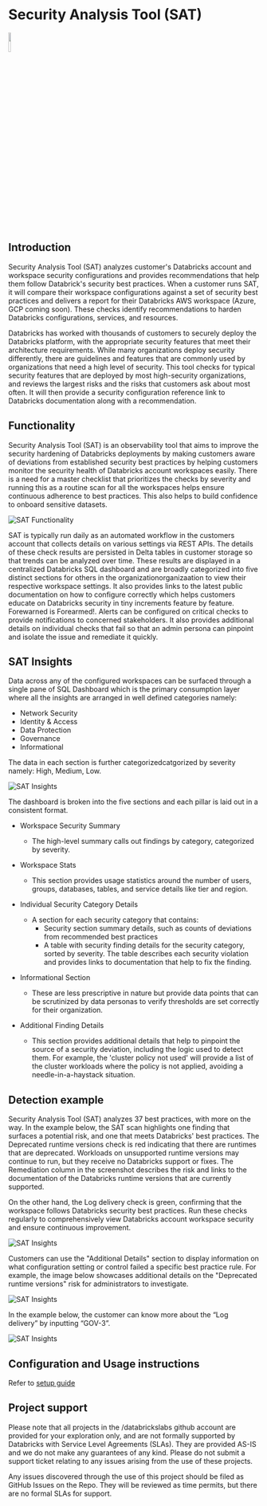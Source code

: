 
# Security Analysis Tool (SAT) 
<img src="./images/sat_icon.jpg" width="10%" height="10%">


## Introduction

Security Analysis Tool (SAT) analyzes customer's Databricks account and workspace security configurations and provides recommendations that help them follow Databrick's security best practices. When a customer runs SAT, it will compare their workspace configurations against a set of security best practices and delivers a report for their Databricks AWS workspace (Azure, GCP coming soon). These checks identify recommendations to harden Databricks configurations, services, and resources.

Databricks has worked with thousands of customers to securely deploy the Databricks platform, with the appropriate security features that meet their architecture requirements. While many organizations deploy security differently, there are guidelines and features that are commonly used by organizations that need a high level of security. This tool checks for typical security features that are deployed by most high-security organizations, and reviews the largest risks and the risks that customers ask about most often. It will then provide a security configuration reference link to Databricks documentation along with a recommendation. 

## Functionality
Security Analysis Tool (SAT) is an observability tool that aims to improve the security hardening of Databricks deployments by making customers aware of deviations from established security best practices by helping customers monitor the security health of Databricks account workspaces easily. There is a need for a master checklist that prioritizes the checks by severity and running this as a routine scan for all the workspaces helps ensure continuous adherence to best practices. This also helps to build confidence to onboard sensitive datasets.


![SAT Functionality](./images/sat_functionality.png)

SAT is typically run daily as an automated workflow in the customers account that collects details on various settings via REST APIs. The details of these check results are persisted in Delta tables in customer storage so that trends can be analyzed over time. These results are displayed in a centralized Databricks SQL dashboard and are broadly categorized into five distinct sections for others in the organizationorganizaation to view their respective workspace settings. It also provides links to the latest public documentation on how to configure correctly which helps customers educate on Databricks security in tiny increments feature by feature. Forewarned is Forearmed!. Alerts can be configured on critical checks to provide notifications to concerned stakeholders. It also provides additional details on individual checks that fail so that an admin persona can pinpoint and isolate the issue and remediate it quickly.

## SAT Insights

Data across any of the configured workspaces can be surfaced through a single pane of SQL Dashboard which is the primary consumption layer where all the insights are arranged in well defined categories namely: 
* Network Security
* Identity & Access
* Data Protection 
* Governance  
* Informational 

The data in each section is further categorizedcatgorized by severity namely: High, Medium, Low.

![SAT Insights](./images/sat_dashboard_partial.png)

The dashboard is broken into the five sections and each pillar is laid out in a consistent format.

* Workspace Security Summary
    * The high-level summary calls out findings by category, categorized by severity.
* Workspace Stats
    * This section provides usage statistics around the number of users, groups, databases, tables, and service details like tier and region.
* Individual Security Category Details
    * A section for each security category that contains:
      * Security section summary details, such as counts of deviations from recommended best practices
      * A table with security finding details for the security category, sorted by severity. The table describes each security violation and provides  links to documentation that help to fix the finding.

*  Informational Section
    * These are less prescriptive in nature but provide data points that can be scrutinized by data personas to verify thresholds are set correctly for their organization.
* Additional Finding Details
    * This section provides additional details that help to pinpoint the source of a security deviation, including the logic used to detect them. For example, the 'cluster policy not used' will provide a list of the cluster workloads where the policy is not applied, avoiding a needle-in-a-haystack situation.

## Detection example

Security Analysis Tool (SAT) analyzes 37 best practices, with more on the way. In the example below, the SAT scan highlights one finding that surfaces a potential risk, and one that meets Databricks' best practices. The Deprecated runtime versions check is red indicating that there are runtimes that are deprecated. Workloads on unsupported runtime versions may continue to run, but they receive no Databricks support or fixes. The Remediation column in the screenshot describes the risk and links to the documentation of the Databricks runtime versions that are currently supported. 

On the other hand, the Log delivery check is green, confirming that the workspace follows Databricks security best practices. Run these checks regularly to comprehensively view Databricks account workspace security and ensure continuous improvement.

![SAT Insights](./images/sat_detection_partial.png)

Customers can use the "Additional Details" section to display information on what configuration setting or control failed a specific best practice rule. For example, the image below showcases additional details on the "Deprecated runtime versions" risk for administrators to investigate. 

![SAT Insights](./images/additional_details_1.png)

In the example below, the customer can know more about the “Log delivery” by inputting “GOV-3”. 

![SAT Insights](./images/additional_details_2.png)

## Configuration and Usage instructions
Refer to [setup guide](./docs/setup.md)  

## Project support 

Please note that all projects in the /databrickslabs github account are provided for your exploration only, and are not formally supported by Databricks with Service Level Agreements (SLAs). They are provided AS-IS and we do not make any guarantees of any kind. Please do not submit a support ticket relating to any issues arising from the use of these projects.

Any issues discovered through the use of this project should be filed as GitHub Issues on the Repo. They will be reviewed as time permits, but there are no formal SLAs for support. 
